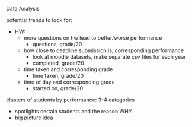 Data Analysis

potential trends to look for:

- HW:
  - more questions on hw lead to better/worse performance
    - questions, grade/20
  - how close to deadline submission is, corresponding performance
    - look at moodle datasets, make separate csv files for each year
    - completed, grade/20
  - time taken and corresponding grade
    - time taken, grade/20
  - time of day and corresponding grade
    - started on, grade/20

clusters of students by performance: 3-4 categories

- spotlights certain students and the reason WHY
- big picture idea
